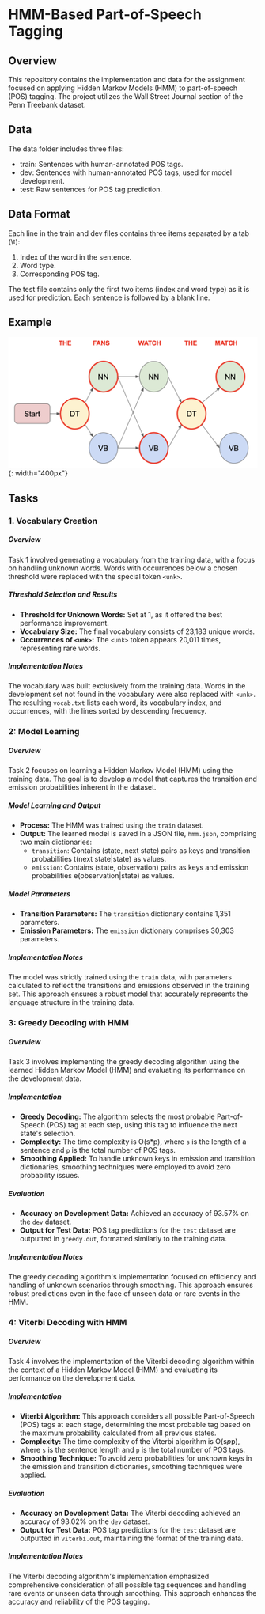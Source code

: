 # HMM-Based Part-of-Speech Tagging

## Overview

This repository contains the implementation and data for the assignment focused on applying Hidden Markov Models (HMM) to part-of-speech (POS) tagging. The project utilizes the Wall Street Journal section of the Penn Treebank dataset.

## Data
The data folder includes three files:
- train: Sentences with human-annotated POS tags.
- dev: Sentences with human-annotated POS tags, used for model development.
- test: Raw sentences for POS tag prediction.

## Data Format
Each line in the train and dev files contains three items separated by a tab (\t):
1. Index of the word in the sentence.
2. Word type.
3. Corresponding POS tag.

The test file contains only the first two items (index and word type) as it is used for prediction. Each sentence is followed by a blank line.

## Example
![HMM](img/fig1.png){: width="400px"}


## Tasks

### 1. Vocabulary Creation

##### Overview
Task 1 involved generating a vocabulary from the training data, with a focus on handling unknown words. Words with occurrences below a chosen threshold were replaced with the special token `<unk>`.

##### Threshold Selection and Results
- **Threshold for Unknown Words:** Set at 1, as it offered the best performance improvement.
- **Vocabulary Size:** The final vocabulary consists of 23,183 unique words.
- **Occurrences of `<unk>`:** The `<unk>` token appears 20,011 times, representing rare words.

##### Implementation Notes
The vocabulary was built exclusively from the training data. Words in the development set not found in the vocabulary were also replaced with `<unk>`. The resulting `vocab.txt` lists each word, its vocabulary index, and occurrences, with the lines sorted by descending frequency.


### 2: Model Learning

##### Overview
Task 2 focuses on learning a Hidden Markov Model (HMM) using the training data. The goal is to develop a model that captures the transition and emission probabilities inherent in the dataset.

##### Model Learning and Output
- **Process:** The HMM was trained using the `train` dataset.
- **Output:** The learned model is saved in a JSON file, `hmm.json`, comprising two main dictionaries:
  - `transition`: Contains (state, next state) pairs as keys and transition probabilities t(next state|state) as values.
  - `emission`: Contains (state, observation) pairs as keys and emission probabilities e(observation|state) as values.

##### Model Parameters
- **Transition Parameters:** The `transition` dictionary contains 1,351 parameters.
- **Emission Parameters:** The `emission` dictionary comprises 30,303 parameters.

##### Implementation Notes
The model was strictly trained using the `train` data, with parameters calculated to reflect the transitions and emissions observed in the training set. This approach ensures a robust model that accurately represents the language structure in the training data.


### 3: Greedy Decoding with HMM

##### Overview
Task 3 involves implementing the greedy decoding algorithm using the learned Hidden Markov Model (HMM) and evaluating its performance on the development data.

##### Implementation
- **Greedy Decoding:** The algorithm selects the most probable Part-of-Speech (POS) tag at each step, using this tag to influence the next state's selection.
- **Complexity:** The time complexity is O(s*p), where `s` is the length of a sentence and `p` is the total number of POS tags.
- **Smoothing Applied:** To handle unknown keys in emission and transition dictionaries, smoothing techniques were employed to avoid zero probability issues.

##### Evaluation
- **Accuracy on Development Data:** Achieved an accuracy of 93.57% on the `dev` dataset.
- **Output for Test Data:** POS tag predictions for the `test` dataset are outputted in `greedy.out`, formatted similarly to the training data.

##### Implementation Notes
The greedy decoding algorithm's implementation focused on efficiency and handling of unknown scenarios through smoothing. This approach ensures robust predictions even in the face of unseen data or rare events in the HMM.


### 4: Viterbi Decoding with HMM

##### Overview
Task 4 involves the implementation of the Viterbi decoding algorithm within the context of a Hidden Markov Model (HMM) and evaluating its performance on the development data.

##### Implementation
- **Viterbi Algorithm:** This approach considers all possible Part-of-Speech (POS) tags at each stage, determining the most probable tag based on the maximum probability calculated from all previous states.
- **Complexity:** The time complexity of the Viterbi algorithm is O(s*p*p), where `s` is the sentence length and `p` is the total number of POS tags.
- **Smoothing Technique:** To avoid zero probabilities for unknown keys in the emission and transition dictionaries, smoothing techniques were applied.

##### Evaluation
- **Accuracy on Development Data:** The Viterbi decoding achieved an accuracy of 93.02% on the `dev` dataset.
- **Output for Test Data:** POS tag predictions for the `test` dataset are outputted in `viterbi.out`, maintaining the format of the training data.

##### Implementation Notes
The Viterbi decoding algorithm's implementation emphasized comprehensive consideration of all possible tag sequences and handling rare events or unseen data through smoothing. This approach enhances the accuracy and reliability of the POS tagging.
